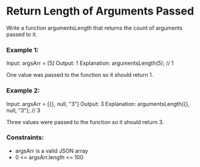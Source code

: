 # Return Length of Arguments Passed

Write a function argumentsLength that returns the count of arguments passed to it.
 

### Example 1:

Input: argsArr = [5]
Output: 1
Explanation:
argumentsLength(5); // 1

One value was passed to the function so it should return 1.


### Example 2:

Input: argsArr = [{}, null, "3"]
Output: 3
Explanation: 
argumentsLength({}, null, "3"); // 3

Three values were passed to the function so it should return 3.
 

### Constraints:

- argsArr is a valid JSON array
- 0 <= argsArr.length <= 100
